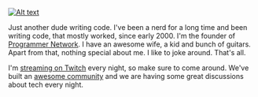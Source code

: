 [![Alt text](https://github.com/agjs/agjs/assets/7226555/5d793267-80fc-4289-aa9e-212b064cc8fd)](https://programmer.network)

Just another dude writing code. I've been a nerd for a long time and been writing code, that mostly worked, since early 2000. I'm the founder of [Programmer Network](https://programmer.network). 
I have an awesome wife, a kid and bunch of guitars. Apart from that, nothing special about me. I like to joke around. That's all.

I'm [streaming on Twitch](https://www.twitch.tv/programmer_network) every night, so make sure to come around. We've built an [awesome community](https://discord.gg/ysnpXnY7ba) and we are having some great discussions about tech every night.
